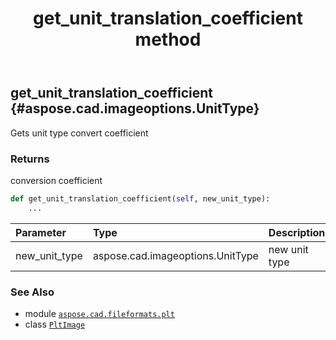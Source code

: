 ﻿---
title: get_unit_translation_coefficient method
second_title: Aspose.CAD for Python via .NET API References
description: 
type: docs
weight: 70
url: /python-net/aspose.cad.fileformats.plt/pltimage/get_unit_translation_coefficient/
is_root: false
---

## get_unit_translation_coefficient {#aspose.cad.imageoptions.UnitType}

Gets unit type convert coefficient


### Returns 


conversion coefficient


```python
def get_unit_translation_coefficient(self, new_unit_type):
    ...
```


| Parameter | Type | Description |
| :- | :- | :- |
| new_unit_type | aspose.cad.imageoptions.UnitType | new unit type |



### See Also
* module [`aspose.cad.fileformats.plt`](../../)
* class [`PltImage`](/cad/python-net/aspose.cad.fileformats.plt/pltimage)
